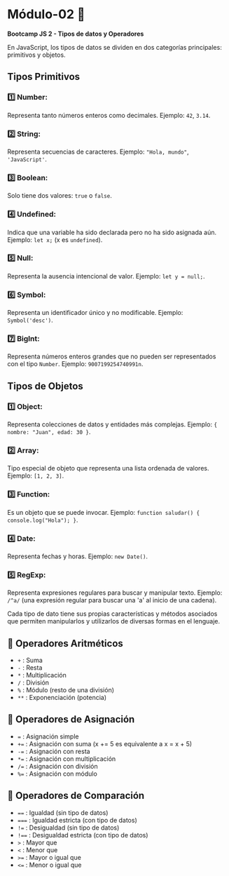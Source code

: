 # Módulo-02   :lemon:

**Bootcamp JS 2 - Tipos de datos y Operadores**

En JavaScript, los tipos de datos se dividen en dos categorías principales: primitivos y objetos.

## Tipos Primitivos

### :one: **Number**:
Representa tanto números enteros como decimales. Ejemplo: `42`, `3.14`.

### :two: **String**:
Representa secuencias de caracteres. Ejemplo: `"Hola, mundo"`, `'JavaScript'`.

### :three: **Boolean**:
Solo tiene dos valores: `true` o `false`.

### :four: **Undefined**:
Indica que una variable ha sido declarada pero no ha sido asignada aún. Ejemplo: `let x;` (x es `undefined`).

### :five: **Null**:
Representa la ausencia intencional de valor. Ejemplo: `let y = null;`.

### :six: **Symbol**:
Representa un identificador único y no modificable. Ejemplo: `Symbol('desc')`.

### :seven: **BigInt**:
Representa números enteros grandes que no pueden ser representados con el tipo `Number`. Ejemplo: `9007199254740991n`.

## Tipos de Objetos

### :one: **Object**:
Representa colecciones de datos y entidades más complejas. Ejemplo: `{ nombre: "Juan", edad: 30 }`.

### :two: **Array**:
Tipo especial de objeto que representa una lista ordenada de valores. Ejemplo: `[1, 2, 3]`.

### :three: **Function**:
Es un objeto que se puede invocar. Ejemplo: `function saludar() { console.log("Hola"); }`.

### :four: **Date**:
Representa fechas y horas. Ejemplo: `new Date()`.

### :five: **RegExp**:
Representa expresiones regulares para buscar y manipular texto. Ejemplo: `/^a/` (una expresión regular para buscar una 'a' al inicio de una cadena).

Cada tipo de dato tiene sus propias características y métodos asociados que permiten manipularlos y utilizarlos de diversas formas en el lenguaje.

## 🧮 Operadores Aritméticos

- `+` : Suma
- `-` : Resta
- `*` : Multiplicación
- `/` : División
- `%` : Módulo (resto de una división)
- `**` : Exponenciación (potencia)

## 🔢 Operadores de Asignación

- `=` : Asignación simple
- `+=` : Asignación con suma (x += 5 es equivalente a x = x + 5)
- `-=` : Asignación con resta
- `*=` : Asignación con multiplicación
- `/=` : Asignación con división
- `%=` : Asignación con módulo

## 🔄 Operadores de Comparación

- `==` : Igualdad (sin tipo de datos)
- `===` : Igualdad estricta (con tipo de datos)
- `!=` : Desigualdad (sin tipo de datos)
- `!==` : Desigualdad estricta (con tipo de datos)
- `>` : Mayor que
- `<` : Menor que
- `>=` : Mayor o igual que
- `<=` : Menor o igual que